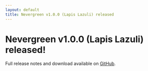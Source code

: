 ```yaml
---
layout: default
title: Nevergreen v1.0.0 (Lapis Lazuli) released
---
```


# Nevergreen v1.0.0 (Lapis Lazuli) released!

Full release notes and download available on [GitHub](https://github.com/build-canaries/nevergreen/releases/tag/v1.0.0).